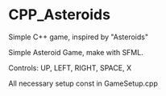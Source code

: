 # CPP_Asteroids
Simple C++ game, inspired by "Asteroids"

Simple Asteroid Game, make with SFML. 

Controls: UP, LEFT, RIGHT, SPACE, X

All necessary setup const in GameSetup.cpp


